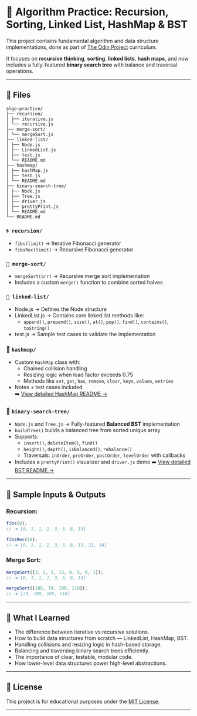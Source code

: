 # 🧠 Algorithm Practice: Recursion, Sorting, Linked List, HashMap & BST

This project contains fundamental algorithm and data structure implementations, done as part of [The Odin Project](https://www.theodinproject.com/) curriculum.

It focuses on **recursive thinking**, **sorting**, **linked lists**, **hash maps**, and now includes a fully-featured **binary search tree** with balance and traversal operations.

---

## 📂 Files

```
algo-practice/
├── recursion/
│ ├── iterative.js
│ └── recursive.js
├── merge-sort/
│ └── mergeSort.js
├── linked-list/
│ ├── Node.js
│ ├── LinkedList.js
│ ├── test.js
│ └── README.md
├── hashmap/
│ ├── hashMap.js
│ ├── test.js
│ └── README.md
├── binary-search-tree/
│ ├── Node.js
│ ├── Tree.js
│ ├── driver.js
│ ├── prettyPrint.js
│ └── README.md
└── README.md
```

### `🌀 recursion/`
- `fibs(limit)` → Iterative Fibonacci generator
- `fibsRec(limit)` → Recursive Fibonacci generator

### `🧮 merge-sort/`
- `mergeSort(arr)` → Recursive merge sort implementation
- Includes a custom `merge()` function to combine sorted halves

### `🧩 linked-list/`
- Node.js → Defines the Node structure
- LinkedList.js → Contains core linked list methods like:
  - `append()`, `prepend()`, `size()`, `at()`, `pop()`, `find()`, `contains()`, `toString()`
- test.js → Sample test cases to validate the implementation

### 🔐 `hashmap/`
- Custom `HashMap` class with:
  - Chained collision handling
  - Resizing logic when load factor exceeds 0.75
  - Methods like `set`, `get`, `has`, `remove`, `clear`, `keys`, `values`, `entries`
- Notes + test cases included  
➡️ [View detailed HashMap README →](./hashmap/README.md)

### 🌳 `binary-search-tree/`
- `Node.js` and `Tree.js` → Fully-featured **Balanced BST** implementation
- `buildTree()` builds a balanced tree from sorted unique array
- Supports:
  - `insert()`, `deleteItem()`, `find()`
  - `height()`, `depth()`, `isBalanced()`, `rebalance()`
  - Traversals: `inOrder`, `preOrder`, `postOrder`, `levelOrder` with callbacks
- Includes a `prettyPrint()` visualizer and `driver.js` demo
➡️ [View detailed BST README →](./binary-search-tree/README.md)

---

## 🚀 Sample Inputs & Outputs

### Recursion:
```js
fibs(8); 
// ➜ [0, 1, 1, 2, 3, 5, 8, 13]

fibsRec(10); 
// ➜ [0, 1, 1, 2, 3, 5, 8, 13, 21, 34]
```

### Merge Sort:
```js
mergeSort([3, 2, 1, 13, 8, 5, 0, 1]);
// ➜ [0, 1, 1, 2, 3, 5, 8, 13]

mergeSort([105, 79, 100, 110]);
// ➜ [79, 100, 105, 110]
```

---

## 🧩 What I Learned

- The difference between iterative vs recursive solutions.
- How to build data structures from scratch — LinkedList, HashMap, BST.
- Handling collisions and resizing logic in hash-based storage.
- Balancing and traversing binary search trees efficiently.
- The importance of clear, testable, modular code.
- How lower-level data structures power high-level abstractions.

---

## 📄 License
This project is for educational purposes under the [MIT License](LICENSE).

---
